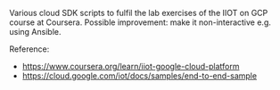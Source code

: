 Various cloud SDK scripts to fulfil the lab exercises of the IIOT on GCP course at Coursera. Possible improvement: make it non-interactive e.g. using Ansible.

Reference:
* https://www.coursera.org/learn/iiot-google-cloud-platform
* https://cloud.google.com/iot/docs/samples/end-to-end-sample
